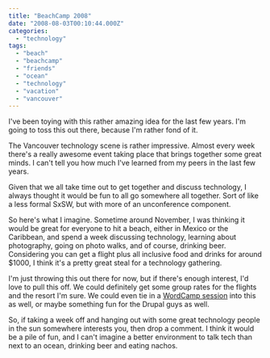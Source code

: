 ```yaml
---
title: "BeachCamp 2008"
date: "2008-08-03T00:10:44.000Z"
categories: 
  - "technology"
tags: 
  - "beach"
  - "beachcamp"
  - "friends"
  - "ocean"
  - "technology"
  - "vacation"
  - "vancouver"
---
```


I've been toying with this rather amazing idea for the last few years. I'm going to toss this out there, because I'm rather fond of it.

The Vancouver technology scene is rather impressive. Almost every week there's a really awesome event taking place that brings together some great minds. I can't tell you how much I've learned from my peers in the last few years.

Given that we all take time out to get together and discuss technology, I always thought it would be fun to all go somewhere all together. Sort of like a less formal SxSW, but with more of an unconference component.

So here's what I imagine. Sometime around November, I was thinking it would be great for everyone to hit a beach, either in Mexico or the Caribbean, and spend a week discussing technology, learning about photography, going on photo walks, and of course, drinking beer. Considering you can get a flight plus all inclusive food and drinks for around $1000, I think it's a pretty great steal for a technology gathering.

I'm just throwing this out there for now, but if there's enough interest, I'd love to pull this off. We could definitely get some group rates for the flights and the resort I'm sure. We could even tie in a [WordCamp session](http://wordcamp.org) into this as well, or maybe something fun for the Drupal guys as well.

So, if taking a week off and hanging out with some great technology people in the sun somewhere interests you, then drop a comment. I think it would be a pile of fun, and I can't imagine a better environment to talk tech than next to an ocean, drinking beer and eating nachos.
